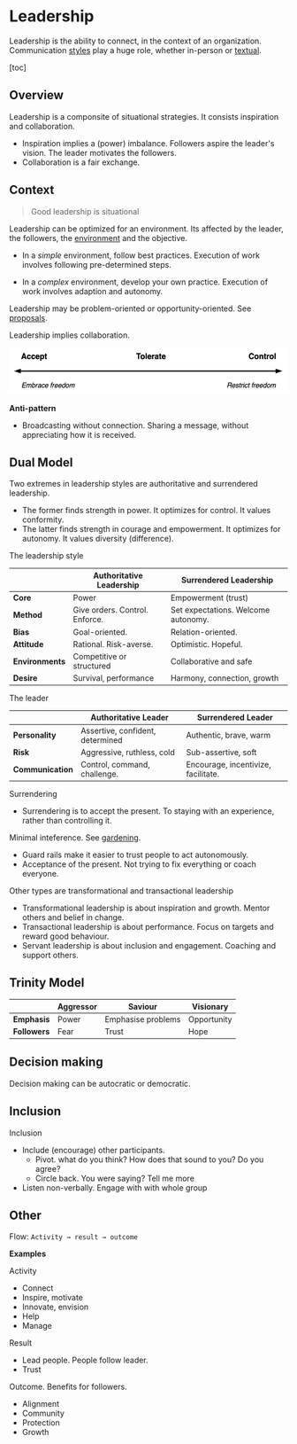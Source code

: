 # Leadership

Leadership is the ability to connect, in the context of an organization. Communication [styles](../communication/communication-styles.md) play a huge role, whether in-person or [textual](documentation.md).

[toc]

## Overview

Leadership is a componsite of situational strategies. It consists inspiration and collaboration.

- Inspiration implies a (power) imbalance. Followers aspire the leader's vision. The leader motivates the followers.
- Collaboration is a fair exchange.



## Context

> Good leadership is situational

Leadership can be optimized for an environment. Its affected by the leader, the followers, the [environment](https://en.wikipedia.org/wiki/Cynefin_framework) and the objective.

- In a *simple* environment, follow best practices. Execution of work involves following pre-determined steps.

- In a *complex* environment, develop your own practice. Execution of work involves adaption and autonomy.

Leadership may be problem-oriented or opportunity-oriented. See [proposals](proposals.md).



Leadership implies collaboration.

<img src="../img/scale-accept-tolerate-control.png" alt="scale-accept-tolerate-control" style="height:6em;" />



**Anti-pattern**

- Broadcasting without connection. Sharing a message, without appreciating how it is received.



## Dual Model

Two extremes in leadership styles are authoritative and surrendered leadership.

- The former finds strength in power. It optimizes for control. It values conformity. 
- The latter finds strength in courage and empowerment. It optimizes for autonomy. It values diversity (difference).



The leadership style

|                  | Authoritative Leadership       | Surrendered Leadership              |
| ---------------- | ------------------------------ | ----------------------------------- |
| **Core**         | Power                          | Empowerment (trust)                 |
| **Method**       | Give orders. Control. Enforce. | Set expectations. Welcome autonomy. |
| **Bias**         | Goal-oriented.                 | Relation-oriented.                  |
| **Attitude**     | Rational. Risk-averse.         | Optimistic. Hopeful.                |
| **Environments** | Competitive or structured      | Collaborative and safe              |
| **Desire**       | Survival, performance          | Harmony, connection, growth         |

The leader

|                   | Authoritative Leader             | Surrendered Leader                  |
| ----------------- | -------------------------------- | ----------------------------------- |
| **Personality**   | Assertive, confident, determined | Authentic, brave, warm              |
| **Risk**          | Aggressive, ruthless, cold       | Sub-assertive, soft                 |
| **Communication** | Control, command, challenge.     | Encourage, incentivize, facilitate. |

Surrendering

- Surrendering is to accept the present. To staying with an experience, rather than controlling it.



Minimal inteference. See [gardening](gardening.md).

- Guard rails make it easier to trust people to act autonomously.
- Acceptance of the present. Not trying to fix everything or coach everyone.



Other types are transformational and transactional leadership

- Transformational leadership is about inspiration and growth. Mentor others and belief in change.
- Transactional leadership is about performance. Focus on targets and reward good behaviour.
- Servant leadership is about inclusion and engagement. Coaching and support others.



## Trinity Model

|               | Aggressor | Saviour            | Visionary   |
| ------------- | --------- | ------------------ | ----------- |
| **Emphasis**  | Power     | Emphasise problems | Opportunity |
| **Followers** | Fear      | Trust              | Hope        |



## Decision making

Decision making can be autocratic or democratic.



## Inclusion

Inclusion

- Include (encourage) other participants. 
  - Pivot. what do you think? How does that sound to you? Do you agree?
  - Circle back. You were saying? Tell me more
- Listen non-verbally. Engage with with whole group



## Other

Flow: `Activity → result → outcome`

**Examples**

Activity

- Connect
- Inspire, motivate
- Innovate, envision
- Help
- Manage

Result

- Lead people. People follow leader.
- Trust

Outcome. Benefits for followers.

- Alignment
- Community
- Protection
- Growth